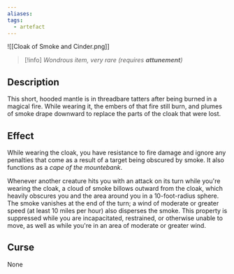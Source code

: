 ```yaml
---
aliases: 
tags:
  - artefact
---
```

![[Cloak of Smoke and Cinder.png]]
>[!info]
>_Wondrous item, very rare (requires **attunement**)_
## Description
This short, hooded mantle is in threadbare tatters after being burned in a magical fire. While wearing it, the embers of that fire still burn, and plumes of smoke drape downward to replace the parts of the cloak that were lost.
## Effect
While wearing the cloak, you have resistance to fire damage and ignore any penalties that come as a result of a target being obscured by smoke. It also functions as a _cape of the mountebank_.

Whenever another creature hits you with an attack on its turn while you're wearing the cloak, a cloud of smoke billows outward from the cloak, which heavily obscures you and the area around you in a 10-foot-radius sphere. The smoke vanishes at the end of the turn; a wind of moderate or greater speed (at least 10 miles per hour) also disperses the smoke. This property is suppressed while you are incapacitated, restrained, or otherwise unable to move, as well as while you're in an area of moderate or greater wind.
## Curse
None

